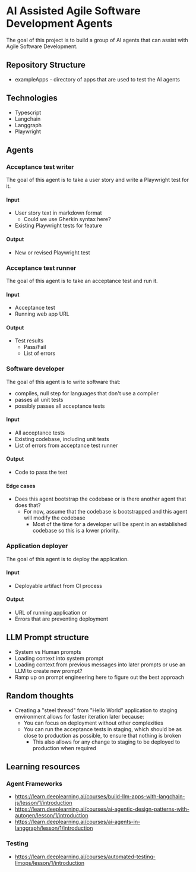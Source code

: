 # AI Assisted Agile Software Development Agents

The goal of this project is to build a group of AI agents that can assist with Agile Software Development.

## Repository Structure

* exampleApps - directory of apps that are used to test the AI agents

## Technologies

* Typescript
* Langchain
* Langgraph
* Playwright

## Agents

### Acceptance test writer

The goal of this agent is to take a user story and write a Playwright test for it.

#### Input
* User story text in markdown format
    * Could we use Gherkin syntax here?
* Existing Playwright tests for feature

#### Output
* New or revised Playwright test

### Acceptance test runner

The goal of this agent is to take an acceptance test and run it.

#### Input
* Acceptance test
* Running web app URL

#### Output
* Test results
    * Pass/Fail
    * List of errors

### Software developer

The goal of this agent is to write software that:

* compiles, null step for languages that don't use a compiler
* passes all unit tests
* possibly passes all acceptance tests


#### Input
* All acceptance tests
* Existing codebase, including unit tests
* List of errors from acceptance test runner

#### Output
* Code to pass the test

#### Edge cases
* Does this agent bootstrap the codebase or is there another agent that does that?
    * For now, assume that the codebase is bootstrapped and this agent will modify the codebase
        * Most of the time for a developer will be spent in an established codebase
        so this is a lower priority.


### Application deployer

The goal of this agent is to deploy the application.

#### Input
* Deployable artifact from CI process

#### Output
* URL of running application
or 
* Errors that are preventing deployment

## LLM Prompt structure

* System vs Human prompts
* Loading context into system prompt
* Loading context from previous messages into later prompts or use an LLM to create new prompt?
* Ramp up on prompt engineering here to figure out the best approach

## Random thoughts

* Creating a "steel thread" from "Hello World" application to staging environment allows for faster iteration later because:
    * You can focus on deployment without other complexities
    * You can run the acceptance tests in staging, which should be as close to production as possible, to
        ensure that nothing is broken
        * This also allows for any change to staging to be deployed to production when required

## Learning resources

### Agent Frameworks

* https://learn.deeplearning.ai/courses/build-llm-apps-with-langchain-js/lesson/1/introduction
* https://learn.deeplearning.ai/courses/ai-agentic-design-patterns-with-autogen/lesson/1/introduction
* https://learn.deeplearning.ai/courses/ai-agents-in-langgraph/lesson/1/introduction

### Testing

* https://learn.deeplearning.ai/courses/automated-testing-llmops/lesson/1/introduction
